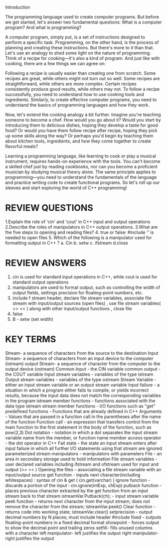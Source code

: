 Introduction 

The programming language used to create computer programs. But before we get started, let's answer two fundamental questions: What is a computer program? And what is programming?

A computer program, simply put, is a set of instructions designed to perform a specific task. Programming, on the other hand, is the process of planning and creating these instructions. But there's more to it than that. Let's use an analogy to shed some light on the nature of programming. Think of a recipe for cooking—it's also a kind of program. And just like with cooking, there are a few things we can agree on:

Following a recipe is usually easier than creating one from scratch.
Some recipes are great, while others might not turn out so well.
Some recipes are straightforward, while others are more complex.
Certain recipes consistently produce good results, while others may not.
To follow a recipe successfully, you need to understand how to use cooking tools and ingredients. Similarly, to create effective computer programs, you need to understand the basics of programming languages and how they work.

Now, let's extend the cooking analogy a bit further. Imagine you're teaching someone to become a chef. How would you go about it? Would you start by introducing them to delicious dishes, hoping they develop a taste for good food? Or would you have them follow recipe after recipe, hoping they pick up some skills along the way? Or perhaps you'd begin by teaching them about kitchen tools, ingredients, and how they come together to create flavorful meals?

Learning a programming language, like learning to cook or play a musical instrument, requires hands-on experience with the tools. You can't become a skilled chef just by reading cookbooks, nor can you become a proficient musician by studying musical theory alone. The same principle applies to programming—you need to understand the fundamentals of the language and practice writing code to create functional programs. So let's roll up our sleeves and start exploring the world of C++ programming!


# REVIEW QUESTIONS
1.Explain the role of 'cin' and 'cout' in C++ input and output operations
2.Describe the roles of manipulators in C++ output operations.
3.What are the five steps to opening and reading files?
4. true or false: #include '<iomanip>' is needed to open files
5. Which of the following is a manipulator used for formatting output in C++ ?
     a. Cin
     b. setw
     c. ifstream
     d.close
# REVIEW ANSWERS
1. cin is used for standard input operations in C++, while cout is used for standard output operations
2. manipulators are used to format output, such as controlling the width of output fields, settings precision for floating-point numbers, etc.
3. include f stream header, declare file stream variables, associate file stream with input/output sources (open files) , use file stream variables( >> << ) along with other input/output functions , close file
4. false
5.  B - setw (set width)

# KEY TERMS
Stream- a sequence of characters from the source to the destination
Input Stream- a sequence of characters from an input device to the computer (istream)
output Stream- a sequence of character from the computer to the output device (ostream)
Common Input - the CIN variable 
common output - the COUT variable
Input stream variables - variables of the type istream
Output stream variables - variables of the type ostream
Stream Variable - either an input stream variable or an output stream variable 
Input failure - a situation in which a program either fails to compile, or yields incorrect results, because the input data does not match the corresponding variables in the program
istream member functions - functions associated with the data type istream
stream member functions - I/O functions such as "get"
predefined functions - Functions that are already defined in C++
Arguments - Values that are passed in a function call in the parentheses after the name of the function
Function call - an expression that transfers control from the main function to the first statement in the body of the function, such as pow(2,3)
Dot notation - notation in which a dot separates the input stream variable name from the member, or function name
member access operator - the dot operator in C++
Fail state - the state an input stream enters after input failure in which all further I/O statements using that stream are ignored
parameterized stream manipulators - manipulators with parameters
File - an area in secondary storage used to hold information
File stream variables - user declared variables including ifstream and ofstream used for input and output (>> << )
Opening the files - associating a file stream variable with an input/output source
get function - inputs next character(including whitespaces) : syntax of cin & get ( cin.get(varchar) )
ignore function - discards a portion of the input : cin.ignore(intExp, chExp)
putback function - places previous character extracted by the get function from an input stream back to that stream
istreamVar.Putback(ch); - input stream variable
peek function - returns next character from the input stream; does not remove the character from the stream; istreamVar.peek()
Clear function - returns code into working state; istreamVar.clear()
setprecision - output decimal numbers by N places; must include header #include <iomanip>
fixed - outputs floating-point numbers in a fixed decimal format
showpoint - forces output to show the decimal point and trailing zeros
setfill- fills unused columns with a character
left manipulator- left justifies the output
right manipulator- right justifies the output 
